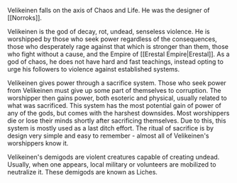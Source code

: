 Velikeinen falls on the axis of Chaos and Life.
He was the designer of [[Norroks]].

Velikeinen is the god of decay, rot, undead, senseless violence. He is worshipped by those who seek power regardless of the consequences, those who desperately rage against that which is stronger than them, those who fight without a cause, and the Empire of [[Erestal Empire|Erestal]]. As a god of chaos, he does not have hard and fast teachings, instead opting to urge his followers to violence against established systems.

Velikeinen gives power through a sacrifice system. Those who seek power from Velikeinen must give up some part of themselves to corruption. The worshipper then gains power, both esoteric and physical, usually related to what was sacrificed. This system has the most potential gain of power of any of the gods, but comes with the harshest downsides. Most worshippers die or lose their minds shortly after sacrificing themselves. Due to this, this system is mostly used as a last ditch effort. The ritual of sacrifice is by design very simple and easy to remember - almost all of Velikeinen's worshippers know it.

Velikeinen's demigods are violent creatures capable of creating undead. Usually, when one appears, local military or volunteers are mobilized to neutralize it. These demigods are known as Liches.